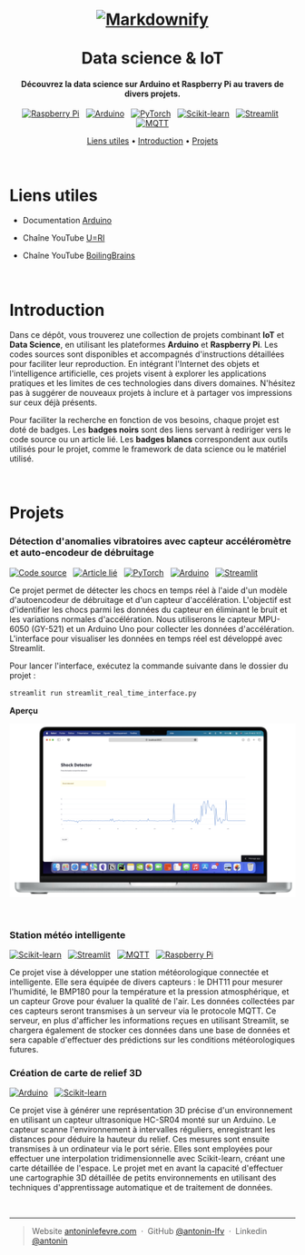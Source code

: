 
<h1 align="center">
  <br>
  <a href="http://www.amitmerchant.com/electron-markdownify"><img src="images/background.png" alt="Markdownify" width="700"></a>
  <br><br>
  Data science & IoT
  <br>
</h1>

<h4 align="center">Découvrez la data science sur Arduino et Raspberry Pi au travers de divers projets.</h4>

<p align="center">
 <a href="#"><img src="https://img.shields.io/badge/Raspberry_Pi-FFF?logo=raspberry+pi&logoColor=C51A4A" alt="Raspberry Pi"></a>
 &nbsp;
 <a href="#"><img src="https://img.shields.io/badge/Arduino-FFF?logo=arduino" alt="Arduino"></a>
 &nbsp;
 <a href="#"><img src="https://img.shields.io/badge/PyTorch-FFF?logo=pytorch" alt="PyTorch"></a>
 &nbsp;
 <a href="#"><img src="https://img.shields.io/badge/Scikit--learn-FFF?logo=scikitlearn" alt="Scikit-learn"></a>
&nbsp;
 <a href="#"><img src="https://img.shields.io/badge/Streamlit-FFF?logo=streamlit" alt="Streamlit"></a>
&nbsp;
<a href="#"><img src="https://img.shields.io/badge/MQTT-FFF?logo=MQTT&logoColor=000" alt="MQTT"></a>

</p>

<p align="center">
  <a href="#liens-utiles">Liens utiles</a> •
  <a href="#introduction">Introduction</a> •
  <a href="#projets">Projets</a>
</p>

<br>

# Liens utiles

- Documentation [Arduino](https://docs.arduino.cc/?_gl=1*q1xbuk*_ga*MTE1NjQ3NzM5Mi4xNjI5OTk4MDM0*_ga_NEXN8H46L5*MTYzMTIyMDEzMy4xMi4xLjE2MzEyMjAxMzMuMA..)

- Chaîne YouTube [U=RI](https://www.youtube.com/channel/UCVqx3vXNghSqUcVg2nmegYA) <br>

- Chaîne YouTube [BoilingBrains](https://www.youtube.com/channel/UCKAzZCVzqkdvxX6VLTwyVMQ) <br>

<br>

# Introduction

Dans ce dépôt, vous trouverez une collection de projets combinant **IoT** et **Data Science**, en utilisant les plateformes **Arduino** et **Raspberry Pi**. Les codes sources sont disponibles et accompagnés d'instructions détaillées pour faciliter leur reproduction. En intégrant l'Internet des objets et l'intelligence artificielle, ces projets visent à explorer les applications pratiques et les limites de ces technologies dans divers domaines. N'hésitez pas à suggérer de nouveaux projets à inclure et à partager vos impressions sur ceux déjà présents.

Pour faciliter la recherche en fonction de vos besoins, chaque projet est doté de badges. Les **badges noirs** sont des liens servant à rediriger vers le code source ou un article lié. Les **badges blancs** correspondent aux outils utilisés pour le projet, comme le framework de data science ou le matériel utilisé. 

<br>

# Projets

### Détection d'anomalies vibratoires avec capteur accéléromètre et auto-encodeur de débruitage
[![Code source](https://img.shields.io/badge/Code_source-000?logo=Visual+Studio+Code)](Projets/Anomalies_vibratoires_accelerometre_AE_debruitage/streamlit_real_time_interface.py) &nbsp; [![Article lié](https://img.shields.io/badge/Article_lié-000?logo=Medium)](https://medium.com/@antoninlefevre45/auto-encodeur-de-débruitage-pour-la-détection-danomalies-vibratoires-117d2ad3a94b) &nbsp; [![PyTorch](https://img.shields.io/badge/PyTorch-FFF?logo=pytorch)]() &nbsp;  [![Arduino](https://img.shields.io/badge/Arduino-FFF?logo=Arduino)]() &nbsp; [![Streamlit](https://img.shields.io/badge/Streamlit-FFF?logo=streamlit)]()

Ce projet permet de détecter les chocs en temps réel à l'aide d'un modèle d'autoencodeur de débruitage et d'un capteur d'accélération. 
L'objectif est d'identifier les chocs parmi les données du capteur en éliminant le bruit et les variations normales d'accélération.
Nous utiliserons le capteur MPU-6050 (GY-521) et un Arduino Uno pour collecter les données d'accélération. L'interface pour visualiser 
les données en temps réel est développé avec Streamlit. 

Pour lancer l'interface, exécutez la commande suivante dans le dossier du projet :

```bash
streamlit run streamlit_real_time_interface.py
```
 
**Aperçu**
<p align="center">
  <img src="Projets/Anomalies_vibratoires_accelerometre_AE_debruitage/preview.jpg" alt="preview projet anoamlies detection" width="800">
</p>

<br>

### Station météo intelligente
[![Scikit-learn](https://img.shields.io/badge/Scikit--learn-FFF?logo=scikitlearn)]() &nbsp; [![Streamlit](https://img.shields.io/badge/Streamlit-FFF?logo=streamlit)]() &nbsp; [![MQTT](https://img.shields.io/badge/MQTT-FFF?logo=mqtt&logoColor=000)]() &nbsp; [![Raspberry Pi](https://img.shields.io/badge/RaspberryPi-FFF?logo=RaspberryPi&logoColor=C51A4A)]()

Ce projet vise à développer une station météorologique connectée et intelligente. Elle sera équipée de divers capteurs : le DHT11 pour mesurer l'humidité, le BMP180 pour la température et la pression atmosphérique, et un capteur Grove pour évaluer la qualité de l'air. Les données collectées par ces capteurs seront transmises à un serveur via le protocole MQTT. Ce serveur, en plus d'afficher les informations reçues en utilisant Streamlit, se chargera également de stocker ces données dans une base de données et sera capable d'effectuer des prédictions sur les conditions météorologiques futures.


### Création de carte de relief 3D
[![Arduino](https://img.shields.io/badge/Arduino-FFF?logo=Arduino)]() &nbsp; [![Scikit-learn](https://img.shields.io/badge/Scikit--learn-FFF?logo=Scikit-learn)]() &nbsp;

Ce projet vise à générer une représentation 3D précise d'un environnement en utilisant un capteur ultrasonique HC-SR04 monté sur un Arduino. Le capteur scanne l'environnement à intervalles réguliers, enregistrant les distances pour déduire la hauteur du relief. Ces mesures sont ensuite transmises à un ordinateur via le port série. Elles sont employées pour effectuer une interpolation tridimensionnelle avec Scikit-learn, créant une carte détaillée de l'espace. Le projet met en avant la capacité d'effectuer une cartographie 3D détaillée de petits environnements en utilisant des techniques d'apprentissage automatique et de traitement de données.


<br>

---

> Website [antoninlefevre.com](https://antonin-lfv.github.io) &nbsp;&middot;&nbsp;
> GitHub [@antonin-lfv](https://github.com/antonin-lfv) &nbsp;&middot;&nbsp;
> Linkedin [@antonin](https://www.linkedin.com/in/antonin-lefevre-0110)

